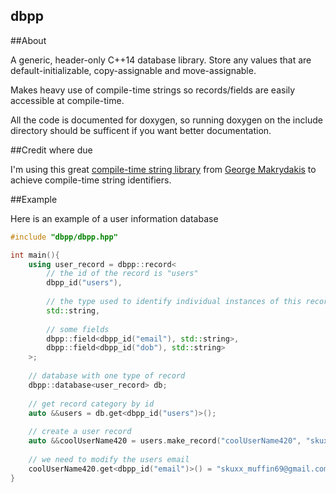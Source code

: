 dbpp
----

##About

A generic, header-only C++14 database library. Store any values that are default-initializable, copy-assignable and move-assignable.

Makes heavy use of compile-time strings so records/fields are easily accessible at compile-time.

All the code is documented for doxygen, so running doxygen on the include directory should be sufficent if you want better documentation.

##Credit where due

I'm using this great [compile-time string library](https://github.com/irrequietus/typestring) from [George Makrydakis](https://github.com/irrequietus) to achieve compile-time string identifiers.

##Example

Here is an example of a user information database
```c++
#include "dbpp/dbpp.hpp"

int main(){
	using user_record = dbpp::record<
		// the id of the record is "users"
		dbpp_id("users"),
		
		// the type used to identify individual instances of this record
		std::string,
		
		// some fields
		dbpp::field<dbpp_id("email"), std::string>,
		dbpp::field<dbpp_id("dob"), std::string>
	>;
	
	// database with one type of record
	dbpp::database<user_record> db;
	
	// get record category by id
	auto &&users = db.get<dbpp_id("users")>();
	
	// create a user record
	auto &&coolUserName420 = users.make_record("coolUserName420", "skuxx_muffin70@gmail.com");
	
	// we need to modify the users email
	coolUserName420.get<dbpp_id("email")>() = "skuxx_muffin69@gmail.com";
}
```
